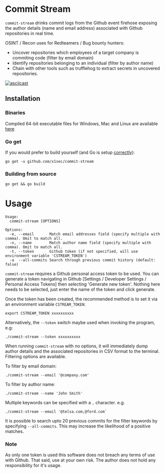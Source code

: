 # Commit Stream

`commit-stream` drinks commit logs from the Github event firehose exposing the author details (name and email address) associated with Github repositories in real time. 

OSINT / Recon uses for  Redteamers / Bug bounty hunters: 

* Uncover repositories which employees of a target company is commiting code (filter by email domain)
* Identify repositories belonging to an individual (filter by author name)
* Chain with other tools such as trufflehog to extract secrets in uncovered repositories.

[![asciicast](https://asciinema.org/a/317469.svg)](https://asciinema.org/a/317469)

## Installation
### Binaries
Compiled 64-bit executable files for Windows, Mac and Linux are available [here](https://github.com/x1sec/commit-stream/releases/)

### Go get
If you would prefer to build yourself (and Go is setup [correctly](https://golang.org/doc/install)):
```
go get -u github.com/x1sec/commit-stream
```
### Building from source
```
go get && go build
```

# Usage

```
Usage:
  commit-stream [OPTIONS]

Options:
  -e, --email       Match email addresses field (specify multiple with comma). Omit to match all.
  -n, --name        Match author name field (specify multiple with comma). Omit to match all.
  -t, --token       Github token (if not specified, will use environment variable 'CSTREAM_TOKEN')
  -a  --all-commits Search through previous commit history (default: false)
```

`commit-stream` requires a Github personal access token to be used. You can generate a token navigating in Github [Settings / Developer Settings /  Personal Access Tokens] then selecting 'Generate new token'. Nothing here needs to be selected, just enter the name of the token and click generate.

Once the token has been created, the recommended method is to set it via an environment variable `CSTREAM_TOKEN`:
```
export CSTREAM_TOKEN xxxxxxxxxx
```
Alternatively, the `--token` switch maybe used when invoking the program, e.g:
```
./commit-stream --token xxxxxxxxxx
```

When running `commit-stream` with no options, it will immediately dump author details and the associated repositories in CSV format to the terminal. Filtering options are available. 

To filter by email domain:
```
./commit-stream --email '@company.com'
```

To filter by author name:
```
./commit-stream --name 'John Smith'
```

Multiple keywords can be specified with a `,` character. e.g.
```
./commit-stream --email '@telsa.com,@ford.com`
```

It is possible to search upto 20 previous commits for the filter keywords by specifying `--all-commits`. This may increase the likelihood of a positive matches.

### Note
As only one token is used this software does not breach any terms of use with Github. That said, use at your own risk. The author does not hold any responsibility for it's usage.


